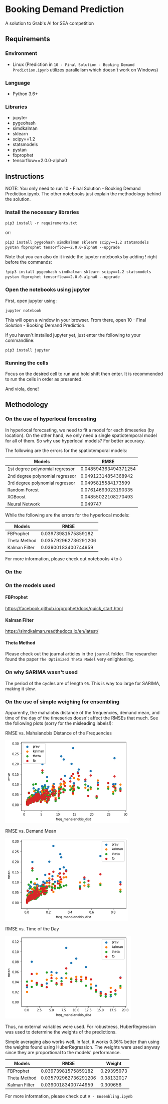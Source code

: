 # Booking Demand Prediction
A solution to Grab's AI for SEA competition

## Requirements
### Environment
- Linux (Prediction in `10 - Final Solution - Booking Demand Prediction.ipynb` utilizes parallelism which doesn't work on Windows)
### Language
- Python 3.6+
### Libraries
- jupyter
- pygeohash
- simdkalman
- sklearn
- scipy==1.2
- statsmodels
- pystan
- fbprophet
- tensorflow==2.0.0-alpha0

## Instructions
NOTE: You only need to run 10 - Final Solution - Booking Demand Prediction.ipynb. The other notebooks just explain the methodology behind the solution.

### Install the necessary libraries
```{bash}
pip3 install -r requirements.txt
```
or:
```{bash}
pip3 install pygeohash simdkalman sklearn scipy==1.2 statsmodels pystan fbprophet tensorflow==2.0.0-alpha0 --upgrade
```
Note that you can also do it inside the jupyter notebooks by adding ! right before the commands:
```{bash}
!pip3 install pygeohash simdkalman sklearn scipy==1.2 statsmodels pystan fbprophet tensorflow==2.0.0-alpha0 --upgrade
```

### Open the notebooks using jupyter
First, open jupyter using:
```{bash}
jupyter notebook
```
This will open a window in your browser. From there, open 10 - Final Solution - Booking Demand Prediction.

If you haven't installed jupyter yet, just enter the following to your commandline:
```{bash}
pip3 install jupyter
```
### Running the cells
Focus on the desired cell to run and hold shift then enter. It is recommended to run the cells in order as presented.

And viola, done!

## Methodology
### On the use of hyperlocal forecasting
In hyperlocal forecasting, we need to fit a model for each timeseries (by location). On the other hand, we only need a single spatiotemporal model for all of them. So why use hyperlocal models? For better accuracy.

The following are the errors for the spatiotemporal models:

**Models** | **RMSE**
--- | ---
1st degree polynomial regressor | 0.048594363494371254
2nd degree polynomial regressor | 0.04912314854368942
3rd degree polynomial regressor | 0.0495815584173599
Random Forest | 0.07614693023190335
XGBoost | 0.04855022108270493
Neural Network | 0.049747

While the following are the errors for the hyperlocal models:

**Models** | **RMSE**
--- | ---
FBProphet | 0.03973981575859182
Theta Method | 0.035792962736291206
Kalman Filter | 0.03900183400744959

For more information, please check out notebooks `4` to `8`

### On the 

### On the models used
#### FBProphet
https://facebook.github.io/prophet/docs/quick_start.html
#### Kalman Filter
https://simdkalman.readthedocs.io/en/latest/
#### Theta Method
Please check out the journal articles in the `journal` folder. The researcher found the paper `The Optimized Theta Model` very enlightening.

### On why SARIMA wasn't used
The period of the cycles are of length `96`. This is way too large for SARIMA, making it slow.

### On the use of simple weighing for ensembling
Apparently, the mahalobis distance of the frequencies, demand mean, and time of the day of the timeseries doesn't affect the RMSEs that much. See the following plots (sorry for the misleading labels!):

RMSE vs. Mahalanobis Distance of the Frequencies

![](rmse_vs_mahalanobis.png)

RMSE vs. Demand Mean

![](rmse_vs_demand_mean.png)

RMSE vs. Time of the Day

![](rmse_vs_time.png)

Thus, no external variables were used. For robustness, HuberRegression was used to determine the weights of the predictions.

Simple averaging also works well. In fact, it works 0.36% better than using the weights found using HuberRegression. The weights were used anyway since they are proportional to the models' performance.

**Models** | **RMSE** | **Weight**
--- | --- | ---
FBProphet | 0.03973981575859182 | 0.29395973
Theta Method | 0.035792962736291206 | 0.38132017
Kalman Filter | 0.03900183400744959 | 0.309658

For more information, please check out `9 - Ensembling.ipynb`
